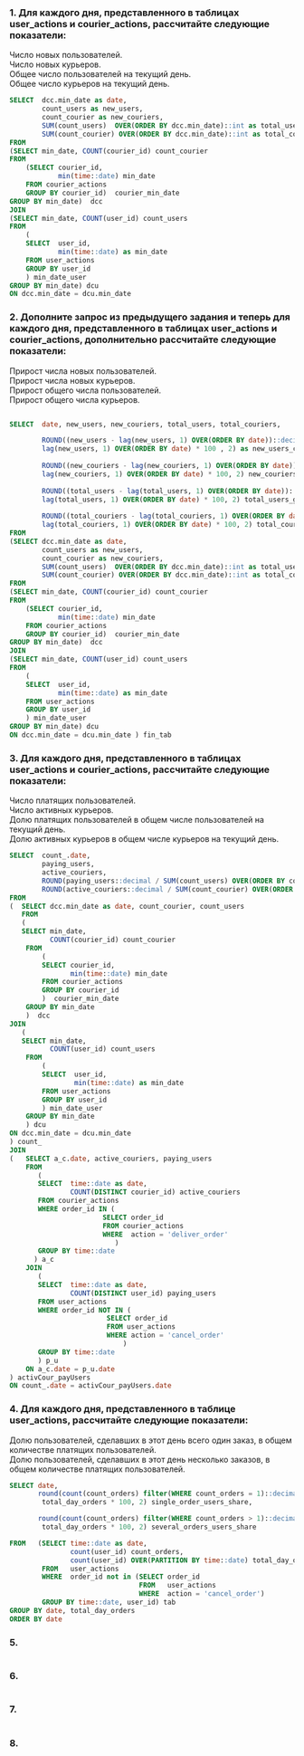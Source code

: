 ### 1. Для каждого дня, представленного в таблицах user_actions и courier_actions, рассчитайте следующие показатели:
Число новых пользователей.  
Число новых курьеров.  
Общее число пользователей на текущий день.  
Общее число курьеров на текущий день.  

```sql
SELECT  dcc.min_date as date,
        count_users as new_users,
        count_courier as new_couriers, 
        SUM(count_users)  OVER(ORDER BY dcc.min_date)::int as total_users,
        SUM(count_courier) OVER(ORDER BY dcc.min_date)::int as total_couriers  
FROM
(SELECT min_date, COUNT(courier_id) count_courier
FROM
    (SELECT courier_id, 
            min(time::date) min_date 
    FROM courier_actions
    GROUP BY courier_id)  courier_min_date
GROUP BY min_date)  dcc
JOIN
(SELECT min_date, COUNT(user_id) count_users
FROM 
    (
    SELECT  user_id,
            min(time::date) as min_date
    FROM user_actions
    GROUP BY user_id
    ) min_date_user
GROUP BY min_date) dcu
ON dcc.min_date = dcu.min_date
```

### 2. Дополните запрос из предыдущего задания и теперь для каждого дня, представленного в таблицах user_actions и courier_actions, дополнительно рассчитайте следующие показатели:
Прирост числа новых пользователей.  
Прирост числа новых курьеров.  
Прирост общего числа пользователей.  
Прирост общего числа курьеров.  

```sql

SELECT  date, new_users, new_couriers, total_users, total_couriers,

        ROUND((new_users - lag(new_users, 1) OVER(ORDER BY date))::decimal / 
        lag(new_users, 1) OVER(ORDER BY date) * 100 , 2) as new_users_change,
        
        ROUND((new_couriers - lag(new_couriers, 1) OVER(ORDER BY date))::decimal / 
        lag(new_couriers, 1) OVER(ORDER BY date) * 100, 2) new_couriers_change,
        
        ROUND((total_users - lag(total_users, 1) OVER(ORDER BY date))::decimal /
        lag(total_users, 1) OVER(ORDER BY date) * 100, 2) total_users_growth,
        
        ROUND((total_couriers - lag(total_couriers, 1) OVER(ORDER BY date))::decimal /
        lag(total_couriers, 1) OVER(ORDER BY date) * 100, 2) total_couriers_growth
FROM
(SELECT dcc.min_date as date,
        count_users as new_users,
        count_courier as new_couriers, 
        SUM(count_users)  OVER(ORDER BY dcc.min_date)::int as total_users,
        SUM(count_courier) OVER(ORDER BY dcc.min_date)::int as total_couriers  
FROM
(SELECT min_date, COUNT(courier_id) count_courier
FROM
    (SELECT courier_id, 
            min(time::date) min_date 
    FROM courier_actions
    GROUP BY courier_id)  courier_min_date
GROUP BY min_date)  dcc
JOIN
(SELECT min_date, COUNT(user_id) count_users
FROM 
    (
    SELECT  user_id,
            min(time::date) as min_date
    FROM user_actions
    GROUP BY user_id
    ) min_date_user
GROUP BY min_date) dcu
ON dcc.min_date = dcu.min_date ) fin_tab
```

### 3. Для каждого дня, представленного в таблицах user_actions и courier_actions, рассчитайте следующие показатели:
Число платящих пользователей.  
Число активных курьеров.  
Долю платящих пользователей в общем числе пользователей на текущий день.  
Долю активных курьеров в общем числе курьеров на текущий день.  

```sql
SELECT  count_.date, 
        paying_users, 
        active_couriers, 
        ROUND(paying_users::decimal / SUM(count_users) OVER(ORDER BY count_.date) * 100, 2)  paying_users_share,
        ROUND(active_couriers::decimal / SUM(count_courier) OVER(ORDER BY count_.date) * 100, 2) active_couriers_share
FROM
(  SELECT dcc.min_date as date, count_courier, count_users
   FROM
   (
   SELECT min_date, 
          COUNT(courier_id) count_courier
    FROM
        (
        SELECT courier_id, 
               min(time::date) min_date 
        FROM courier_actions
        GROUP BY courier_id
        )  courier_min_date
    GROUP BY min_date
    )  dcc
JOIN
   (
   SELECT min_date, 
          COUNT(user_id) count_users
    FROM 
        (
        SELECT  user_id,
                min(time::date) as min_date
        FROM user_actions
        GROUP BY user_id
        ) min_date_user
    GROUP BY min_date
    ) dcu
ON dcc.min_date = dcu.min_date 
) count_
JOIN
(   SELECT a_c.date, active_couriers, paying_users
    FROM
       (
       SELECT  time::date as date,
               COUNT(DISTINCT courier_id) active_couriers
       FROM courier_actions 
       WHERE order_id IN (
                       SELECT order_id 
                       FROM courier_actions 
                       WHERE  action = 'deliver_order'
                          )
       GROUP BY time::date
      ) a_c
    JOIN
       (
       SELECT  time::date as date,
               COUNT(DISTINCT user_id) paying_users
       FROM user_actions
       WHERE order_id NOT IN ( 
                        SELECT order_id 
                        FROM user_actions 
                        WHERE action = 'cancel_order'
                            ) 
       GROUP BY time::date
       ) p_u 
    ON a_c.date = p_u.date 
) activCour_payUsers
ON count_.date = activCour_payUsers.date
```

### 4. Для каждого дня, представленного в таблице user_actions, рассчитайте следующие показатели:
Долю пользователей, сделавших в этот день всего один заказ, в общем количестве платящих пользователей.  
Долю пользователей, сделавших в этот день несколько заказов, в общем количестве платящих пользователей.  

```sql
SELECT date,
       round(count(count_orders) filter(WHERE count_orders = 1)::decimal /
        total_day_orders * 100, 2) single_order_users_share,

       round(count(count_orders) filter(WHERE count_orders > 1)::decimal /
        total_day_orders * 100, 2) several_orders_users_share

FROM   (SELECT time::date as date,
               count(user_id) count_orders,
               count(user_id) OVER(PARTITION BY time::date) total_day_orders
        FROM   user_actions
        WHERE  order_id not in (SELECT order_id
                                FROM   user_actions
                                WHERE  action = 'cancel_order')
        GROUP BY time::date, user_id) tab
GROUP BY date, total_day_orders
ORDER BY date
```

### 5.

```sql

```

### 6.

```sql
```

### 7.

```sql
```

### 8.

```sql
```
